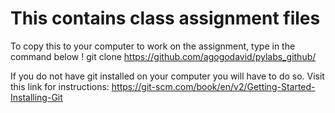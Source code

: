 # This contains class assignment files

To copy this to your computer to work on the assignment, type in the command below
! git clone https://github.com/agogodavid/pylabs_github/

If you do not have git installed on your computer you will have to do so. Visit this link for instructions: https://git-scm.com/book/en/v2/Getting-Started-Installing-Git
